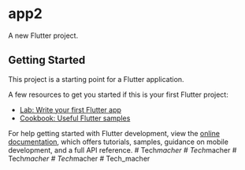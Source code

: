 # app2

A new Flutter project.

## Getting Started

This project is a starting point for a Flutter application.

A few resources to get you started if this is your first Flutter project:

- [Lab: Write your first Flutter app](https://docs.flutter.dev/get-started/codelab)
- [Cookbook: Useful Flutter samples](https://docs.flutter.dev/cookbook)

For help getting started with Flutter development, view the
[online documentation](https://docs.flutter.dev/), which offers tutorials,
samples, guidance on mobile development, and a full API reference.
#   T e c h _ m a c h e r  
 #   T e c h _ m a c h e r  
 #   T e c h _ m a c h e r  
 #   T e c h _ m a c h e r  
 #   T e c h _ m a c h e r  
 